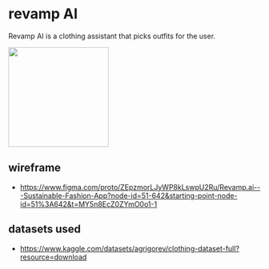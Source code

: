 # revamp AI

Revamp AI is a clothing assistant that picks outfits for the user.

<img src="https://github.com/user-attachments/assets/5fc64148-b667-43ab-9b93-b47e39fab5d9" width=200>

## wireframe 

- https://www.figma.com/proto/ZEpzmorLJyWP8kLswpU2Ru/Revamp.ai---Sustainable-Fashion-App?node-id=51-642&starting-point-node-id=51%3A642&t=MY5n8EcZ0ZYmO0o1-1

## datasets used

- https://www.kaggle.com/datasets/agrigorev/clothing-dataset-full?resource=download 
